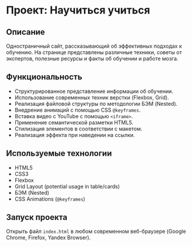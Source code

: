 # Проект: Научиться учиться

## Описание

Одностраничный сайт, рассказывающий об эффективных подходах к обучению. На странице представлены различные техники, советы от экспертов, полезные ресурсы и факты об обучении и работе мозга.

## Функциональность

*   Структурированное представление информации об обучении.
*   Использование современных техник верстки (Flexbox, Grid).
*   Реализация файловой структуры по методологии БЭМ (Nested).
*   Внедрение анимаций с помощью CSS `@keyframes`.
*   Вставка видео с YouTube с помощью `<iframe>`.
*   Применение семантической разметки HTML5.
*   Стилизация элементов в соответствии с макетом.
*   Реализация эффекта при наведении на ссылки.

## Используемые технологии

*   HTML5
*   CSS3
*   Flexbox
*   Grid Layout (potential usage in table/cards)
*   БЭМ (Nested)
*   CSS Animations (`@keyframes`)

## Запуск проекта

Открыть файл `index.html` в любом современном веб-браузере (Google Chrome, Firefox, Yandex Browser).

